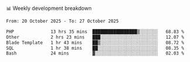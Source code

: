📊 Weekly development breakdown
<!--START_SECTION:waka-->

```txt
From: 20 October 2025 - To: 27 October 2025

PHP              13 hrs 35 mins  █████████████████▒░░░░░░░   68.83 %
Other            2 hrs 23 mins   ███░░░░░░░░░░░░░░░░░░░░░░   12.07 %
Blade Template   1 hr 43 mins    ██▒░░░░░░░░░░░░░░░░░░░░░░   08.72 %
SQL              1 hr 38 mins    ██░░░░░░░░░░░░░░░░░░░░░░░   08.35 %
Bash             24 mins         ▓░░░░░░░░░░░░░░░░░░░░░░░░   02.03 %
```

<!--END_SECTION:waka-->
